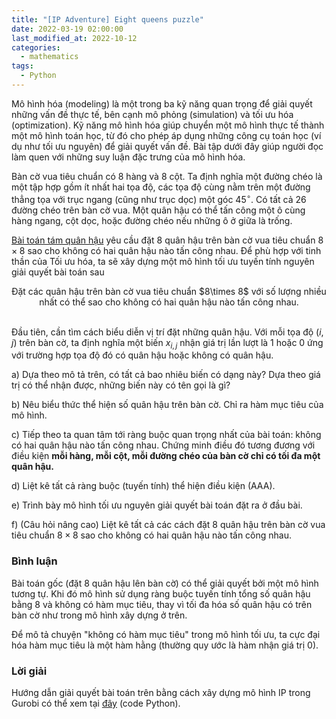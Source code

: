 ```yaml
---
title: "[IP Adventure] Eight queens puzzle"
date: 2022-03-19 02:00:00
last_modified_at: 2022-10-12
categories:
  - mathematics
tags:
  - Python
---
```


Mô hình hóa (modeling) là một trong ba kỹ năng quan trọng để giải quyết những vấn đề thực tế, bên cạnh mô phỏng (simulation) và tối ưu hóa (optimization). Kỹ năng mô hình hóa giúp chuyển một mô hình thực tế thành một mô hình toán học, từ đó cho phép áp dụng những công cụ toán học (ví dụ như tối ưu nguyên) để giải quyết vấn đề. Bài tập dưới đây giúp người đọc làm quen với những suy luận đặc trưng của mô hình hóa.

Bàn cờ vua tiêu chuẩn có 8 hàng và 8 cột. Ta định nghĩa một đường chéo là một tập hợp gồm ít nhất hai tọa độ, các tọa độ cùng nằm trên một đường thẳng tọa với trục ngang (cũng như trục dọc) một góc $45^\circ$. Có tất cả 26 đường chéo trên bàn cờ vua. Một quân hậu có thể tấn công một ô cùng hàng ngang, cột dọc, hoặc đường chéo nếu những ô ở giữa là trống.

[Bài toán tám quân hậu](https://en.wikipedia.org/wiki/Eight_queens_puzzle) yêu cầu đặt 8 quân hậu trên bàn cờ vua tiêu chuẩn $8\times 8$ sao cho không có hai quân hậu nào tấn công nhau. Để phù hợp với tinh thần của Tối ưu hóa, ta sẽ xây dựng một mô hình tối ưu tuyến tính nguyên giải quyết bài toán sau

<center>Đặt các quân hậu trên bàn cờ vua tiêu chuẩn $8\times 8$ với số lượng nhiều nhất có thể sao cho không có hai quân hậu nào tấn công nhau.</center>
<br>

Đầu tiên, cần tìm cách biểu diễn vị trí đặt những quân hậu. Với mỗi tọa độ $(i,j)$ trên bàn cờ, ta định nghĩa một biến $x_{i,j}$ nhận giá trị lần lượt là 1 hoặc 0 ứng với trường hợp tọa độ đó có quân hậu hoặc không có quân hậu.

a) Dựa theo mô tả trên, có tất cả bao nhiêu biến có dạng này? Dựa theo giá trị có thể nhận được, những biến này có tên gọi là gì?

b) Nêu biểu thức thể hiện số quân hậu trên bàn cờ. Chỉ ra hàm mục tiêu của mô hình.

c) Tiếp theo ta quan tâm tới ràng buộc quan trọng nhất của bài toán: không có hai quân hậu nào tấn công nhau. Chứng minh điều đó tương đương với điều kiện **mỗi hàng, mỗi cột, mỗi đường chéo của bàn cờ chỉ có tối đa một quân hậu.**

d) Liệt kê tất cả ràng buộc (tuyến tính) thể hiện điều kiện (AAA).

e) Trình bày mô hình tối ưu nguyên giải quyết bài toán đặt ra ở đầu bài.

f) (Câu hỏi nâng cao) Liệt kê tất cả các cách đặt 8 quân hậu trên bàn cờ vua tiêu chuẩn $8\times 8$ sao cho không có hai quân hậu nào tấn công nhau.


### Bình luận
Bài toán gốc (đặt 8 quân hậu lên bàn cờ) có thể giải quyết bởi một mô hình tương tự. Khi đó mô hình sử dụng ràng buộc tuyến tính tổng số quân hậu bằng 8 và không có hàm mục tiêu, thay vì tối đa hóa số quân hậu có trên bàn cờ như trong mô hình xây dựng ở trên.

Để mô tả chuyện "không có hàm mục tiêu" trong mô hình tối ưu, ta cực đại hóa hàm mục tiêu là một hàm hằng (thường quy ước là hàm nhận giá trị 0).


### Lời giải
Hướng dẫn giải quyết bài toán trên bằng cách xây dựng mô hình IP trong Gurobi có thể xem tại [đây](https://gist.github.com/quanhoang-pm/e7643403bbdb370f661f9aa7c35c1991) (code Python).
